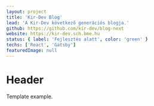 ```yaml
---
layout: project
title: 'Kir-Dev Blog'
lead: 'A Kir-Dev következő generációs blogja.'
github: https://github.com/kir-dev/blog-next
website: https://kir-dev.sch.bme.hu
status: { label: 'Fejlesztés alatt', color: 'green' }
techs: ['React', 'Gatsby']
featuredImage: null
---
```


# Header

Template example.
